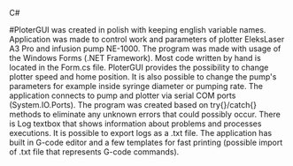 C#

#PloterGUI was created in polish with keeping english variable names.
Application was made to control work and parameters of plotter EleksLaser A3 Pro and infusion pump NE-1000.
The program was made with usage of the Windows Forms (.NET Framework). Most code written by hand is located in the Form.cs file.
PloterGUI provides the possibility to change plotter speed and home position. It is also possible to change the pump's parameters for example
inside syringe diameter or pumping rate. The application connects to pump and plotter via serial COM ports (System.IO.Ports).
The program was created based on try{}/catch{} methods to eliminate any unknown errors that could possibly occur.
There is Log textbox that shows information about problems and processes executions. It is possible to export logs as a .txt file.
The application has built in G-code editor and a few templates for fast printing (possible import of .txt file that represents G-code commands).
